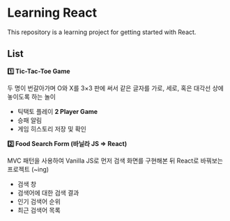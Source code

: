 # Learning React

This repository is a learning project for getting started with React.

## List

**1️⃣ Tic-Tac-Toe Game**

두 명이 번갈아가며 O와 X를 3×3 판에 써서 같은 글자를 가로, 세로, 혹은 대각선 상에 놓이도록 하는 놀이

- 틱택토 플레이 **2 Player Game**
- 승패 알림
- 게임 히스토리 저장 및 확인

**2️⃣ Food Search Form (바닐라 JS => React)**

MVC 패턴을 사용하여 Vanilla JS로 먼저 검색 화면를 구현해본 뒤 React로 바꿔보는 프로젝트 (~ing)

- 검색 창
- 검색어에 대한 검색 결과
- 인기 검색어 순위
- 최근 검색어 목록

